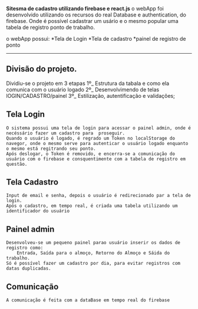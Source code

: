**Sitesma de cadastro utilizando firebase  e react.js**
o webApp foi desenvolvido utilizando os recursos do real Database e authentication, do firebase.
Onde é possível cadastrar um usário e o mesmo popular uma tabela de registro ponto de trabalho.

o webApp possui:
	*Tela de Login
	*Tela de cadastro
	*painel de registro de ponto



---

## Divisão do projeto.
Dividiu-se o projeto em 3 etapas
1º_  Estrutura da tabala e como ela comunica com o usuário logado
2º_ Desenvolvimendo de telas lOGIN/CADASTRO/painel
3º_ Estilização, autentificação e validações;

## Tela Login 
	O sistema possui uma tela de login para acessar o painel admin, onde é necéssário fazer um cadastro para  proseguir.
	Quando o usuário é logado, é regrado um Token no localStorage do navegor, onde o mesmo serve para autenticar o usuário logado enquanto o mesmo está regitrando seu ponto.
	Após deslogar, o Token é removido, e encerra-se a comunicação do usuário com o firebase e consquentimente com a tabela de registro em questão.
	
## Tela Cadastro
	Input de email e senha, depois o usuário é redirecionado par a tela de login.
	Após o cadastro, em tempo real, é criada uma tabela utilizando um identificador do usuário

## Painel admin
	Desenvolveu-se um pequeno painel parao usuário inserir os dados de registro como:
		Entrada, Saída para o almoço, Retorno do Almoço e Sáida do trabalho.
	Só é possível fazer um cadastro por dia, para evitar registros com datas duplicadas.
	
## Comunicação 
	A comunicação é feita com a dataBase em tempo real do firebase
